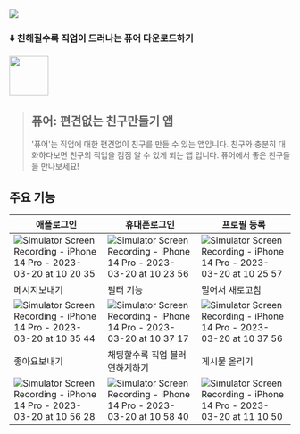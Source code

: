 <img src="https://user-images.githubusercontent.com/64826110/226221361-e04f4546-f453-4fd2-ae2f-cb81b73900aa.jpeg">


### ⬇️ 친해질수록 직업이 드러나는 퓨어 다운로드하기
<img height=70 src="https://user-images.githubusercontent.com/64826110/226221903-ca096836-671f-4092-b123-8eafd46b9aa0.png">

> ## 퓨어: 편견없는 친구만들기 앱
> '퓨어'는 직업에 대한 편견없이 친구를 만들 수 있는 앱입니다. 친구와 충분히 대화하다보면 친구의 직업을 점점 알 수 있게 되는 앱 입니다. 퓨어에서 좋은 친구들을 만나보세요!

## 주요 기능
| 애플로그인 | 휴대폰로그인 | 프로필 등록 |
|--|--|--|
|![Simulator Screen Recording - iPhone 14 Pro - 2023-03-20 at 10 20 35](https://user-images.githubusercontent.com/64826110/226225351-49381d21-303b-494a-bb64-44a3cfabfa73.gif)|![Simulator Screen Recording - iPhone 14 Pro - 2023-03-20 at 10 23 56](https://user-images.githubusercontent.com/64826110/226225567-d5c31452-7c7e-4a80-a794-1c14fd742542.gif)|![Simulator Screen Recording - iPhone 14 Pro - 2023-03-20 at 10 25 57](https://user-images.githubusercontent.com/64826110/226226138-f63cc203-e9f3-472d-94d1-f26220d85847.gif)|
| 메시지보내기 | 필터 기능 | 밀어서 새로고침 |
|![Simulator Screen Recording - iPhone 14 Pro - 2023-03-20 at 10 35 44](https://user-images.githubusercontent.com/64826110/226227110-8ee2c1f5-6ac6-4161-b636-42f404401f26.gif)|![Simulator Screen Recording - iPhone 14 Pro - 2023-03-20 at 10 37 17](https://user-images.githubusercontent.com/64826110/226227272-4d86db21-34b7-47ed-8f58-4cfcfcfbd61a.gif)|![Simulator Screen Recording - iPhone 14 Pro - 2023-03-20 at 10 37 56](https://user-images.githubusercontent.com/64826110/226227324-92802679-a9c5-4c30-b040-5f8c762faeca.gif)|
| 좋아요보내기 | 채팅할수록 직업 블러 연하게하기 | 게시물 올리기 |
|![Simulator Screen Recording - iPhone 14 Pro - 2023-03-20 at 10 56 28](https://user-images.githubusercontent.com/64826110/226229277-12c9a445-bdbf-4fb6-b4a0-6ae0bf5998d1.gif)|![Simulator Screen Recording - iPhone 14 Pro - 2023-03-20 at 10 58 40](https://user-images.githubusercontent.com/64826110/226229494-05bf926d-61f0-483a-8234-2a5d5b671c44.gif)|![Simulator Screen Recording - iPhone 14 Pro - 2023-03-20 at 11 10 50](https://user-images.githubusercontent.com/64826110/226230779-00718447-c330-4872-82e2-0253c738fe6b.gif)|








